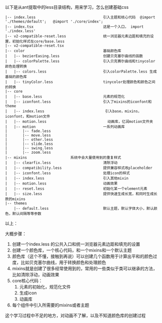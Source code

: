 以下是从ant提取中的less目录结构，用来学习，怎么创建基础css

```
|-- index.less                               引入主题和核心代码  @import './themes/default';   @import './core/index';
|-- index.tsx                                这是一个入口， import './index.less'
|-- v2-compatible-reset.less                 统一浏览器元素边距和填充的设置，初始化样式在core/base.less
|-- v2-compatible-reset.tsx
|-- color                                    基础颜色库
|   |-- bezierEasing.less                    创建贝克塞尔曲线的函数
|   |-- colorPalette.less                    引入贝克赛尔曲线和tinycolor颜色处理转换 
|   |-- colors.less                          引入colorPalette.less 生成基础的颜色库             
|   |-- tinyColor.less                       tinycolor处理颜色和颜色之间的转换
|-- core
|   |-- base.less                            元素的规范化
|   |-- iconfont.less                        引入了mixins的iconfont和theme 
|   |-- index.less                            引入base，mixins，iconfont，和motion文件
|   |-- motion.less                            动画库，亿润motion文件夹
|   |-- motion                               一系列动画库                         
|       |-- fade.less                        
|       |-- move.less
|       |-- other.less
|       |-- slide.less
|       |-- swing.less
|       |-- zoom.less
|-- mixins                    系统中会大量使用到的重复样式
|   |-- clearfix.less                        清除浮动
|   |-- compatibility.less                   提供兼容样式改placeholder
|   |-- iconfont.less                        处理icon的样式
|   |-- index.less                           引入其他mixin
|   |-- motion.less                          动画效果
|   |-- reset.less                           初始化某一个element元素 
|   |-- size.less                            提供快速生成长宽，和同时生成长款的mixins
|-- themes
    |-- default.less                         默认主题，默认字体大小，默认颜色，默认间隔等等参数
```

以上：

大概步骤：

1. 创建一个index.less 的公共入口和统一浏览器元素边距和填充的设置
2. 创建一个颜色库，一个核心代码，和一个mixins和一个默认主题
3. 颜色库（这个不懂，接触到再说）可以创建几个函数用于计算出平和的颜色过度，比如贝克塞尔曲线，用于转换颜色和处理颜色
4. mixins就是创建了很多经常使用到的，常用的一些类似于类可以继承的方法，比如清除浮动，动画效果
5. core核心代码：
   1. 元素的初始化，规范化文件
   2. 生成icon
   3. 动画库
6. 每个组件中引入所需要的mixins或者主题

这个学习过程中不足的地方，对动画不了解，以及不知道颜色库的创建过程


